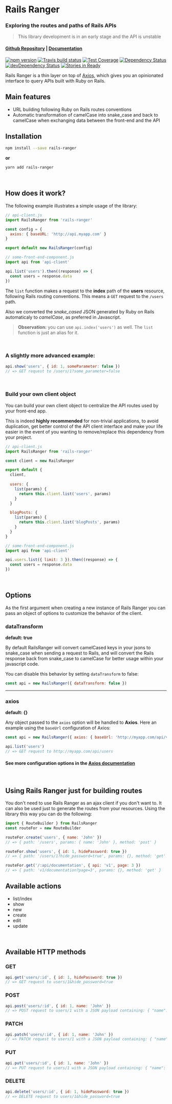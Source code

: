 # Rails Ranger
### Exploring the routes and paths of Rails APIs
> This library development is in an early stage and the API is unstable

#### [Github Repository](https://github.com/victor-am/rails-ranger) | [Documentation](https://victor-am.github.io/rails-ranger)

[![npm version](https://badge.fury.io/js/rails-ranger.svg)](https://badge.fury.io/js/rails-ranger)
[![Travis build status](http://img.shields.io/travis/victor-am/rails-ranger.svg?style=flat)](https://travis-ci.org/victor-am/rails-ranger)
[![Test Coverage](https://codeclimate.com/github/victor-am/rails-ranger/badges/coverage.svg)](https://codeclimate.com/github/victor-am/rails-ranger)
[![Dependency Status](https://david-dm.org/victor-am/rails-ranger.svg)](https://david-dm.org/victor-am/rails-ranger)
[![devDependency Status](https://david-dm.org/victor-am/rails-ranger/dev-status.svg)](https://david-dm.org/victor-am/rails-ranger#info=devDependencies)
[![Stories in Ready](https://badge.waffle.io/victor-am/rails-ranger.png?label=ready&title=Ready)](https://waffle.io/victor-am/rails-ranger?utm_source=badge)

Rails Ranger is a thin layer on top of [Axios](https://github.com/mzabriskie/axios), which gives you an opinionated interface to query APIs built with Ruby on Rails.

## Main features
- URL building following Ruby on Rails routes conventions
- Automatic transformation of camelCase into snake_case and back to camelCase when exchanging data between the front-end and the API

## Installation
```bash
npm install --save rails-ranger
```

**or**

```bash
yarn add rails-ranger
```
<br>

## How does it work?

The following example illustrates a simple usage of the library:

```javascript
// api-client.js
import RailsRanger from 'rails-ranger'

const config = {
  axios: { baseURL: 'http://api.myapp.com' }
}

export default new RailsRanger(config)
```

```javascript
// some-front-end-component.js
import api from 'api-client'

api.list('users').then((response) => {
  const users = response.data
})
```

The `list` function makes a request to the **index** path of the **users** resource, following Rails routing conventions. This means a `GET` request to the `/users` path.

Also we converted the *snake_cased* JSON generated by Ruby on Rails automaticaly to *camelCase*, as preferred in Javascript.

> **Observation:** you can use `api.index('users')` as well. The `list` function is just an alias for it.
<br>

### A slightly more advanced example:

```javascript
api.show('users', { id: 1, someParameter: false })
// => GET request to /users/1?some_parameter=false
```
<br>

### Build your own client object
You can build your own client object to centralize the API routes used by your front-end app.

This is indeed **highly recommended** for non-trivial applications, to avoid duplication, get better control of the API client interface and make your life easier in the event of you wanting to remove/replace this dependency from your project.

```javascript
// api-client.js
import RailsRanger from 'rails-ranger'

const client = new RailsRanger

export default {
  client,
  
  users: {
    list(params) {
      return this.client.list('users', params)
    }
  }

  blogPosts: {
    list(params) {
      return this.client.list('blogPosts', params)
    }
  }
}
```

```javascript
// some-front-end-component.js
import api from 'api-client'

api.users.list({ limit: 3 }).then((response) => {
  const users = response.data
})
```
<br>

## Options
As the first argument when creating a new instance of Rails Ranger you can pass an object of options to customize the behavior of the client.

### dataTransform
**default: true**

By default RailsRanger will convert camelCased keys in your jsons to snake_case when sending a request to Rails, and will convert the Rails response back from snake_case to camelCase for better usage within your javascript code.

You can disable this behavior by setting `dataTransform` to false:

```javascript
const api = new RailsRanger({ dataTransform: false })
```

---
### axios
**default: {}**

Any object passed to the `axios` option will be handled to **Axios**.
Here an example using the `baseUrl` configuration of Axios:

```javascript
const api = new RailsRanger({ axios: { baseUrl: 'http://myapp.com/api/v1' } })

api.list('users')
// => GET request to http://myapp.com/api/users
```

#### See more configuration options in the [Axios documentation](https://github.com/mzabriskie/axios#request-config)
<br>

## Using Rails Ranger just for building routes
You don't need to use Rails Ranger as an ajax client if you don't want to. It can also be used just to generate the routes from your resources. Using the library this way you can do the following:

```javascript
import { RouteBuilder } from RailsRanger
const routeFor = new RouteBuilder

routeFor.create('users', { name: 'John' })
// => { path: '/users', params: { name: 'John' }, method: 'post' }

routeFor.show('users', { id: 1, hidePassword: true })
// => { path: '/users/1?hide_password=true', params: {}, method: 'get' }

routeFor.get('/:api/documentation', { api: 'v1', page: 3 })
// => { path: 'v1/documentation?page=3', params: {}, method: 'get' }
```

## Available actions

- list/index
- show
- new
- create
- edit
- update
<br>

## Available HTTP methods

### GET
```javascript
api.get('users/:id', { id: 1, hidePassword: true })
// => GET request to users/1&hide_password=true
```

### POST
```javascript
api.post('users/:id', { id: 1, name: 'John' })
// => POST request to users/1 with a JSON payload containing: { "name": "John" }
```

### PATCH
```javascript
api.patch('users/:id', { id: 1, name: 'John' })
// => PATCH request to users/1 with a JSON payload containing: { "name": "John" }
```

### PUT
```javascript
api.put('users/:id', { id: 1, name: 'John' })
// => PUT request to users/1 with a JSON payload containing: { "name": "John" }
```

### DELETE
```javascript
api.delete('users/:id', { id: 1, hidePassword: true })
// => DELETE request to users/1&hide_password=true
```
<br>
